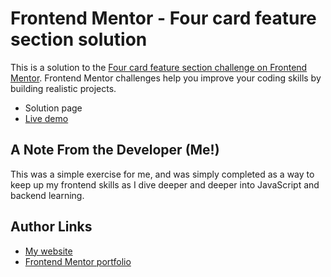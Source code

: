# Frontend Mentor - Four card feature section solution

This is a solution to the [Four card feature section challenge on Frontend Mentor](https://www.frontendmentor.io/challenges/four-card-feature-section-weK1eFYK). Frontend Mentor challenges help you improve your coding skills by building realistic projects.

* Solution page
* [Live demo](https://risclover.github.io/four-card-feature-section)

## A Note From the Developer (Me!)
This was a simple exercise for me, and was simply completed as a way to keep up my frontend skills as I dive deeper and deeper into JavaScript and backend learning.

## Author Links
- [My website](https://risclover.github.io/)
- [Frontend Mentor portfolio](https://www.frontendmentor.io/profile/Risclover)
